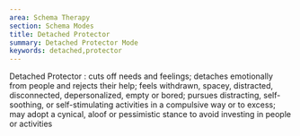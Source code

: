 ```yaml
---
area: Schema Therapy
section: Schema Modes
title: Detached Protector
summary: Detached Protector Mode
keywords: detached,protector
---
```

Detached Protector : cuts off needs and feelings; detaches emotionally from people and rejects their help; feels withdrawn, spacey, distracted, disconnected, depersonalized, empty or bored; pursues distracting,  self-soothing,  or self-stimulating activities in a compulsive way or to excess; may adopt a cynical, aloof  or pessimistic stance to avoid investing in people or activities
